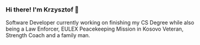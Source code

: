 ### Hi there!  I'm Krzysztof 👋

Software Developer currently working on finishing my CS Degree while also being a Law Enforcer, EULEX Peacekeeping Mission in Kosovo Veteran, Strength Coach and a family man.

<!--
**Kielx/Kielx** is a ✨ _special_ ✨ repository because its `README.md` (this file) appears on your GitHub profile.

Here are some ideas to get you started:

- 🔭 I’m currently working on ...
- 🌱 I’m currently learning ...
- 👯 I’m looking to collaborate on ...
- 🤔 I’m looking for help with ...
- 💬 Ask me about ...
- 📫 How to reach me: ...
- 😄 Pronouns: ...
- ⚡ Fun fact: ...
-->
<!--stackedit_data:
eyJoaXN0b3J5IjpbNDUwNDA2ODg2LDM0NzE4NDE3LDYzNTM1NT
Y2OF19
-->